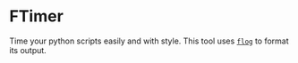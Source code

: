 # FTimer
Time your python scripts easily and with style. This tool uses [`flog`](https://github.com/fsossai/flog) to format its output.


